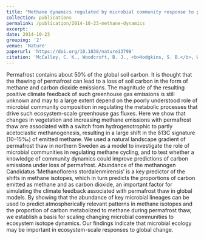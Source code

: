 ```yaml
---
title: "Methane dynamics regulated by microbial community response to permafrost thaw"
collection: publications
permalink: /publication/2014-10-23-methane-dynamics
excerpt:
date: 2014-10-23
grouping: '2'
venue: 'Nature'
paperurl: 'https://doi.org/10.1038/nature13798'
citation: 'McCalley, C. K., Woodcroft, B. J., <b>Hodgkins, S. B.</b>, Wehr, R. A., Kim, E.-H., Mondav, R., Crill, P. M., Chanton, J. P., Rich, V. I., Tyson, G. W., &amp; Saleska, S. R. (2014). Methane dynamics regulated by microbial community response to permafrost thaw. <i>Nature</i>, <i>514</i>(7523), 478–481.'
---
```


Permafrost contains about 50% of the global soil carbon. It is thought that the thawing of permafrost can lead to a loss of soil carbon in the form of methane and carbon dioxide emissions. The magnitude of the resulting positive climate feedback of such greenhouse gas emissions is still unknown and may to a large extent depend on the poorly understood role of microbial community composition in regulating the metabolic processes that drive such ecosystem-scale greenhouse gas fluxes. Here we show that changes in vegetation and increasing methane emissions with permafrost thaw are associated with a switch from hydrogenotrophic to partly acetoclastic methanogenesis, resulting in a large shift in the δ13C signature (10–15‰) of emitted methane. We used a natural landscape gradient of permafrost thaw in northern Sweden as a model to investigate the role of microbial communities in regulating methane cycling, and to test whether a knowledge of community dynamics could improve predictions of carbon emissions under loss of permafrost. Abundance of the methanogen Candidatus ‘Methanoflorens stordalenmirensis’ is a key predictor of the shifts in methane isotopes, which in turn predicts the proportions of carbon emitted as methane and as carbon dioxide, an important factor for simulating the climate feedback associated with permafrost thaw in global models. By showing that the abundance of key microbial lineages can be used to predict atmospherically relevant patterns in methane isotopes and the proportion of carbon metabolized to methane during permafrost thaw, we establish a basis for scaling changing microbial communities to ecosystem isotope dynamics. Our findings indicate that microbial ecology may be important in ecosystem-scale responses to global change.
